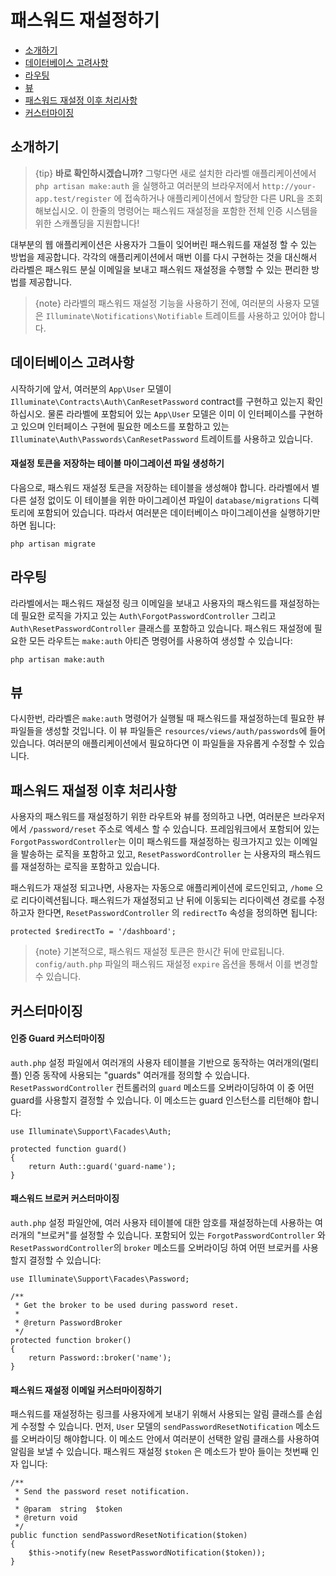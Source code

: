 # 패스워드 재설정하기

- [소개하기](#introduction)
- [데이터베이스 고려사항](#resetting-database)
- [라우팅](#resetting-routing)
- [뷰](#resetting-views)
- [패스워드 재설정 이후 처리사항](#after-resetting-passwords)
- [커스터마이징](#password-customization)

<a name="introduction"></a>
## 소개하기

> {tip} **바로 확인하시겠습니까?** 그렇다면 새로 설치한 라라벨 애플리케이션에서 `php artisan make:auth` 을 실행하고 여러분의 브라우저에서 `http://your-app.test/register` 에 접속하거나 애플리케이션에서 할당한 다른 URL을 조회해보십시오. 이 한줄의 명령어는 패스워드 재설정을 포함한 전체 인증 시스템을 위한 스캐폴딩을 지원합니다!

대부분의 웹 애플리케이션은 사용자가 그들이 잊어버린 패스워드를 재설정 할 수 있는 방법을 제공합니다. 각각의 애플리케이션에서 매번 이를 다시 구현하는 것을 대신해서 라라벨은 패스워드 분실 이메일을 보내고 패스워드 재설정을 수행할 수 있는 편리한 방법를 제공합니다.

> {note} 라라벨의 패스워드 재설정 기능을 사용하기 전에, 여러분의 사용자 모델은 `Illuminate\Notifications\Notifiable` 트레이트를 사용하고 있어야 합니다.

<a name="resetting-database"></a>
## 데이터베이스 고려사항

시작하기에 앞서, 여러분의 `App\User` 모델이 `Illuminate\Contracts\Auth\CanResetPassword` contract를 구현하고 있는지 확인하십시오. 물론 라라벨에 포함되어 있는 `App\User` 모델은 이미 이 인터페이스를 구현하고 있으며 인터페이스 구현에 필요한 메소드를 포함하고 있는 `Illuminate\Auth\Passwords\CanResetPassword` 트레이트를 사용하고 있습니다.

#### 재설정 토큰을 저장하는 테이블 마이그레이션 파일 생성하기

다음으로, 패스워드 재설정 토큰을 저장하는 테이블을 생성해야 합니다. 라라벨에서 별다른 설정 없이도 이 테이블을 위한 마이그레이션 파일이 `database/migrations` 디렉토리에 포함되어 있습니다. 따라서 여러분은 데이터베이스 마이그레이션을 실행하기만 하면 됩니다:

    php artisan migrate

<a name="resetting-routing"></a>
## 라우팅

라라벨에서는 패스워드 재설정 링크 이메일을 보내고 사용자의 패스워드를 재설정하는데 필요한 로직을 가지고 있는 `Auth\ForgotPasswordController` 그리고 `Auth\ResetPasswordController` 클래스를 포함하고 있습니다. 패스워드 재설정에 필요한 모든 라우트는 `make:auth` 아티즌 명령어를 사용하여 생성할 수 있습니다:

    php artisan make:auth

<a name="resetting-views"></a>
## 뷰

다시한번, 라라벨은 `make:auth` 명령어가 실행될 때 패스워드를 재설정하는데 필요한 뷰 파일들을 생성할 것입니다. 이 뷰 파일들은 `resources/views/auth/passwords`에 들어 있습니다. 여러분의 애플리케이션에서 필요하다면 이 파일들을 자유롭게 수정할 수 있습니다.

<a name="after-resetting-passwords"></a>
## 패스워드 재설정 이후 처리사항

사용자의 패스워드를 재설정하기 위한 라우트와 뷰를 정의하고 나면, 여러분은 브라우저에서 `/password/reset` 주소로 엑세스 할 수 있습니다. 프레임워크에서 포함되어 있는 `ForgotPasswordController`는 이미 패스워드를 재설정하는 링크가지고 있는 이메일을 발송하는 로직을 포함하고 있고, `ResetPasswordController` 는 사용자의 패스워드를 재설정하는 로직을 포함하고 있습니다.

패스워드가 재설정 되고나면, 사용자는 자동으로 애플리케이션에 로드인되고, `/home` 으로 리다이렉션됩니다. 패스워드가 재설정되고 난 뒤에 이동되는 리다이렉션 경로를 수정하고자 한다면, `ResetPasswordController` 의 `redirectTo` 속성을 정의하면 됩니다:

    protected $redirectTo = '/dashboard';

> {note} 기본적으로, 패스워드 재설정 토큰은 한시간 뒤에 만료됩니다. `config/auth.php` 파일의 패스워드 재설정 `expire` 옵션을 통해서 이를 변경할 수 있습니다.

<a name="password-customization"></a>
## 커스터마이징

#### 인증 Guard 커스터마이징

`auth.php` 설정 파일에서 여러개의 사용자 테이블을 기반으로 동작하는 여러개의(멀티플) 인증 동작에 사용되는 "guards" 여러개를 정의할 수 있습니다. `ResetPasswordController` 컨트롤러의 `guard` 메소드를 오버라이딩하여 이 중 어떤 guard를 사용할지 결정할 수 있습니다. 이 메소드는 guard 인스턴스를 리턴해야 합니다:

    use Illuminate\Support\Facades\Auth;

    protected function guard()
    {
        return Auth::guard('guard-name');
    }

#### 패스워드 브로커 커스터마이징

`auth.php` 설정 파일안에, 여러 사용자 테이블에 대한 암호를 재설정하는데 사용하는 여러개의 "브로커"를 설정할 수 있습니다. 포함되어 있는 `ForgotPasswordController` 와 `ResetPasswordController`의 `broker` 메소드를 오버라이딩 하여 어떤 브로커를 사용할지 결정할 수 있습니다:

    use Illuminate\Support\Facades\Password;

    /**
     * Get the broker to be used during password reset.
     *
     * @return PasswordBroker
     */
    protected function broker()
    {
        return Password::broker('name');
    }

#### 패스워드 재설정 이메일 커스터마이징하기

패스워드를 재설정하는 링크를 사용자에게 보내기 위해서 사용되는 알림 클래스를 손쉽게 수정할 수 있습니다. 먼저, `User` 모델의 `sendPasswordResetNotification` 메소드를 오버라이딩 해야합니다. 이 메소드 안에서 여러분이 선택한 알림 클래스를 사용하여 알림을 보낼 수 있습니다. 패스워드 재설정 `$token` 은 메소드가 받아 들이는 첫번째 인자 입니다:

    /**
     * Send the password reset notification.
     *
     * @param  string  $token
     * @return void
     */
    public function sendPasswordResetNotification($token)
    {
        $this->notify(new ResetPasswordNotification($token));
    }

